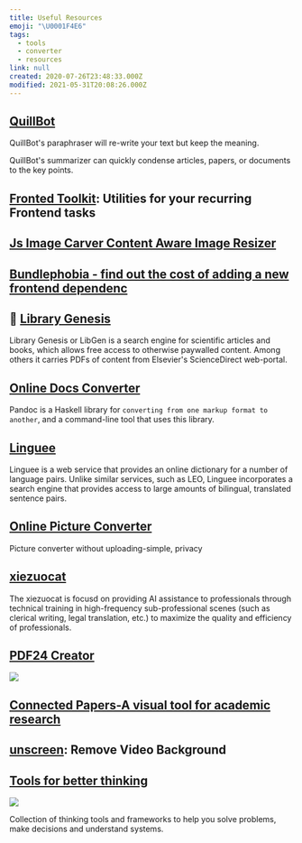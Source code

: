 ```yaml
---
title: Useful Resources
emoji: "\U0001F4E6"
tags:
  - tools
  - converter
  - resources
link: null
created: 2020-07-26T23:48:33.000Z
modified: 2021-05-31T20:08:26.000Z
---
```


## [QuillBot](https://quillbot.com/)

QuillBot's paraphraser will re-write your text but keep the meaning.

QuillBot's summarizer can quickly condense articles, papers, or documents to the key points.

## [Fronted Toolkit](https://www.fetoolkit.io/): Utilities for your recurring Frontend tasks

## [Js Image Carver Content Aware Image Resizer](https://trekhleb.dev/js-image-carver/)

## [Bundlephobia - find out the cost of adding a new frontend dependenc](https://bundlephobia.com/)

## 🥢 [Library Genesis](http://gen.lib.rus.ec/)

Library Genesis or LibGen is a search engine for scientific articles and books, which allows free access to otherwise paywalled content. Among others it carries PDFs of content from Elsevier's ScienceDirect web-portal.

## [Online Docs Converter](https://pandoc.org/try/)

Pandoc is a Haskell library for `converting from one markup format to another`, and a command-line tool that uses this library.

## [Linguee](https://www.linguee.com/)

Linguee is a web service that provides an online dictionary for a number of language pairs. Unlike similar services, such as LEO, Linguee incorporates a search engine that provides access to large amounts of bilingual, translated sentence pairs.

## [Online Picture Converter](https://renzhezhilu.github.io/webp2jpg-online/)

Picture converter without uploading-simple, privacy

## [xiezuocat](https://xiezuocat.com/#/)

The xiezuocat is focusd on providing AI assistance to professionals through technical training in high-frequency sub-professional scenes (such as clerical writing, legal translation, etc.) to maximize the quality and efficiency of professionals.

## [PDF24 Creator](https://tools.pdf24.org/en/)

![](https://tools.pdf24.org/static/img/creator/ui_file_tools_1_thumb.jpg?v=5d19dac8)

## [Connected Papers-A visual tool for academic research](https://medium.com/connectedpapers/connected-papers-partners-with-arxiv-8ce8122f6b4c)

## [unscreen](https://www.unscreen.com/): Remove Video Background

## [Tools for better thinking](https://untools.co/)

![](https://camo.githubusercontent.com/6a7a8fe3e4a3d3fd7d17caa8955ced88938502c2/68747470733a2f2f7777772e77616e67626173652e636f6d2f626c6f67696d672f61737365742f3230323030352f6267323032303035333030352e6a7067)

Collection of thinking tools and frameworks to help you solve problems, make decisions and understand systems.
